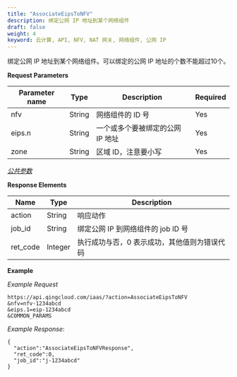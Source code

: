 ```yaml
---
title: "AssociateEipsToNFV"
description: 绑定公网 IP 地址到某个网络组件
draft: false
weight: 4
keyword: 云计算, API, NFV, NAT 网关, 网络组件, 公网 IP
---
```


绑定公网 IP 地址到某个网络组件。可以绑定的公网 IP 地址的个数不能超过10个。

**Request Parameters**

| Parameter name | Type | Description | Required |
| --- | --- | --- | --- |
| nfv | String | 网络组件的 ID 号 | Yes |
| eips.n | String | 一个或多个要被绑定的公网 IP 地址 | Yes |
| zone | String | 区域 ID，注意要小写 | Yes |

[_公共参数_](../../get_api/parameters/)

**Response Elements**

| Name | Type | Description |
| --- | --- | --- |
| action | String | 响应动作 |
| job_id | String | 绑定公网 IP 到网络组件的 job ID 号 |
| ret_code | Integer | 执行成功与否，0 表示成功，其他值则为错误代码 |

**Example**

_Example Request_

```
https://api.qingcloud.com/iaas/?action=AssociateEipsToNFV
&nfv=nfv-1234abcd
&eips.1=eip-1234abcd
&COMMON_PARAMS
```

_Example Response_:

```
{
  "action":"AssociateEipsToNFVResponse",
  "ret_code":0,
  "job_id":"j-1234abcd"
}
```

